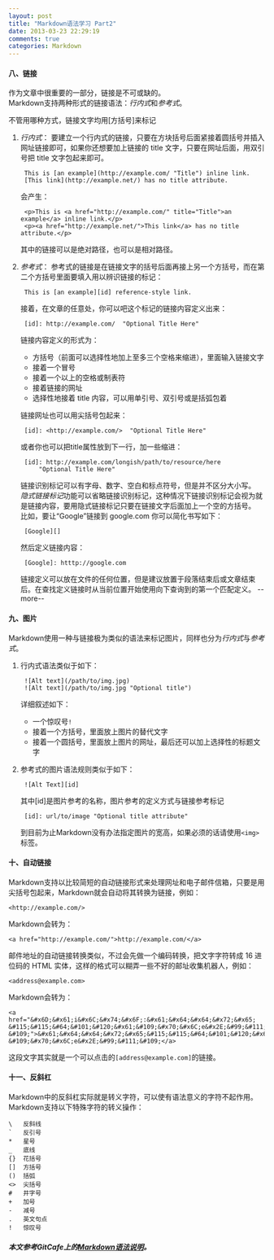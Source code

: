 ```yaml
---
layout: post
title: "Markdown语法学习 Part2"
date: 2013-03-23 22:29:19
comments: true
categories: Markdown
---
```


#### 八、链接

作为文章中很重要的一部分，链接是不可或缺的。	
Markdown支持两种形式的链接语法：*行内式*和*参考式*。	

不管用哪种方式，链接文字均用\[方括号\]来标记

1. *行内式*：
	要建立一个行内式的链接，只要在方块括号后面紧接着圆括号并插入网址链接即可，如果你还想要加上链接的 title 文字，只要在网址后面，用双引号把 title 文字包起来即可。	

		This is [an example](http://example.com/ "Title") inline link.	
		[This link](http://example.net/) has no title attribute.

	会产生：

		<p>This is <a href="http://example.com/" title="Title">an example</a> inline link.</p>
		<p><a href="http://example.net/">This link</a> has no title attribute.</p>

	其中的链接可以是绝对路径，也可以是相对路径。

2. *参考式*：
	参考式的链接是在链接文字的括号后面再接上另一个方括号，而在第二个方括号里面要填入用以辨识链接的标记：

		This is [an example][id] reference-style link.

	接着，在文章的任意处，你可以吧这个标记的链接内容定义出来：

		[id]: http://example.com/  "Optional Title Here"

	链接内容定义的形式为：
	* 方括号（前面可以选择性地加上至多三个空格来缩进），里面输入链接文字
	* 接着一个冒号
	* 接着一个以上的空格或制表符
	* 接着链接的网址
	* 选择性地接着 title 内容，可以用单引号、双引号或是括弧包着

	链接网址也可以用尖括号包起来：

		[id]: <http://example.com/>  "Optional Title Here"

	或者你也可以把title属性放到下一行，加一些缩进：

		[id]: http://example.com/longish/path/to/resource/here
			"Optional Title Here"

	链接识别标记可以有字母、数字、空白和标点符号，但是并不区分大小写。	
	*隐式链接标记*功能可以省略链接识别标记，这种情况下链接识别标记会视为就是链接内容，要用隐式链接标记只要在链接文字后面加上一个空的方括号。	
	比如，要让“Google”链接到 google.com 你可以简化书写如下：

		[Google][]

	然后定义链接内容：

		[Google]: htttp://google.com

	链接定义可以放在文件的任何位置，但是建议放置于段落结束后或文章结束后。在查找定义链接时从当前位置开始使用向下查询到的第一个匹配定义。
--more--

#### 九、图片

Markdown使用一种与链接极为类似的语法来标记图片，同样也分为*行内式*与*参考式*。

1. 行内式语法类似于如下：

		![Alt text](/path/to/img.jpg)
		![Alt text](/path/to/img.jpg "Optional title")

	详细叙述如下：

	* 一个惊叹号`!`
	* 接着一个方括号，里面放上图片的替代文字
	* 接着一个圆括号，里面放上图片的网址，最后还可以加上选择性的标题文字

2. 参考式的图片语法规则类似于如下：

		![Alt Text][id]

	其中\[id\]是图片参考的名称，图片参考的定义方式与链接参考标记

		[id]: url/to/image "Optional title attribute"

	到目前为止Markdown没有办法指定图片的宽高，如果必须的话请使用`<img>`标签。

#### 十、自动链接

Markdown支持以比较简短的自动链接形式来处理网址和电子邮件信箱，只要是用尖括号包起来，Markdown就会自动将其转换为链接，例如：

	<http://example.com/>

Markdown会转为：

	<a href="http://example.com/">http://example.com/</a>

邮件地址的自动链接转换类似，不过会先做一个编码转换，把文字字符转成 16 进位码的 HTML 实体，这样的格式可以糊弄一些不好的邮址收集机器人，例如：

	<address@example.com>

Markdown会转为：

	<a href="&#x6D;&#x61;i&#x6C;&#x74;&#x6F;:&#x61;&#x64;&#x64;&#x72;&#x65;
	&#115;&#115;&#64;&#101;&#120;&#x61;&#109;&#x70;&#x6C;e&#x2E;&#99;&#111;
	&#109;">&#x61;&#x64;&#x64;&#x72;&#x65;&#115;&#115;&#64;&#101;&#120;&#x61;
	&#109;&#x70;&#x6C;e&#x2E;&#99;&#111;&#109;</a>

这段文字其实就是一个可以点击的`[address@example.com]`的链接。

#### 十一、反斜杠

Markdown中的反斜杠实际就是转义字符，可以使有语法意义的字符不起作用。	
Markdown支持以下特殊字符的转义操作：

	\   反斜线
	`   反引号
	*   星号
	_   底线
	{}  花括号
	[]  方括号
	()  括弧
	<>	尖括号
	#   井字号
	+   加号
	-   减号
	.   英文句点
	!   惊叹号



##### 本文参考GitCafe上的[Markdown语法说明][1]。

[1]: https://gitcafe.com/riku/Markdown-Syntax-CN/ "Markdown语法说明"